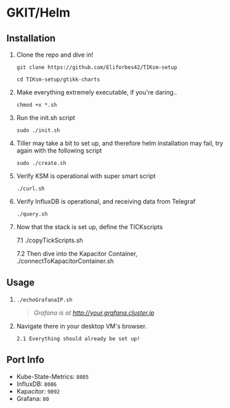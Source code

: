 # GKIT/Helm

## Installation

1.   Clone the repo and dive in!

         git clone https://github.com/Eliforbes42/TIKsm-setup

         cd TIKsm-setup/gtikk-charts

2.   Make everything extremely executable, if you're daring..

         chmod +x *.sh

3.   Run the init.sh script
                   
         sudo ./init.sh

4.   Tiller may take a bit to set up, and therefore helm installation may fail, try again with the following script

         sudo ./create.sh

5.   Verify KSM is operational with super smart script

         ./curl.sh

6.   Verify InfluxDB is operational, and receiving data from Telegraf

         ./query.sh

7.   Now that the stack is set up, define the TICKscripts

        7.1 ./copyTickScripts.sh         
       
        7.2 Then dive into the Kapacitor Container, ./connectToKapacitorContainer.sh



## Usage

1.    `./echoGrafanaIP.sh`
        > _Grafana is at http://your.grafana.cluster.ip_
2.  Navigate there in your desktop VM's browser.
	
        2.1 Everything should already be set up!



## Port Info
* Kube-State-Metrics: `8085`
* InfluxDB: `8086`
* Kapacitor: `9092`
* Grafana: `80`